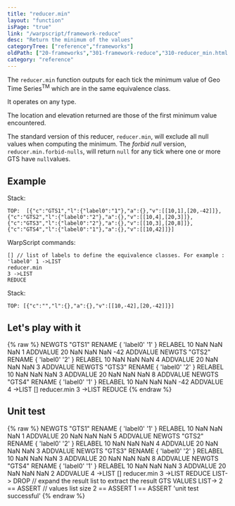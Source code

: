 ```yaml
---
title: "reducer.min"
layout: "function"
isPage: "true"
link: "/warpscript/framework-reduce"
desc: "Return the minimum of the values"
categoryTree: ["reference","frameworks"]
oldPath: ["20-frameworks","301-framework-reduce","310-reducer_min.html.md"]
category: "reference"
---
```

 

The `reducer.min` function outputs for each tick the minimum value of Geo Time Series<sup>TM</sup> which are in the same equivalence class.

It operates on any type.

The location and elevation returned are those of the first minimum value encountered.

The standard version of this reducer, `reducer.min`, will exclude all null values when computing the minimum.
The *forbid null* version, `reducer.min.forbid-nulls`, will return `null` for any tick where one or more GTS have `null`values.

## Example ##

Stack:

    TOP:  [{"c":"GTS1","l":{"label0":"1"},"a":{},"v":[[10,1],[20,-42]]},{"c":"GTS2","l":{"label0":"2"},"a":{},"v":[[10,4],[20,3]]}, {"c":"GTS3","l":{"label0":"2"},"a":{},"v":[[10,3],[20,8]]},{"c":"GTS4","l":{"label0":"1"},"a":{},"v":[[10,42]]}]

WarpScript commands:

    [] // list of labels to define the equivalence classes. For example : 'label0' 1 ->LIST
    reducer.min
    3 ->LIST
    REDUCE

Stack: 

    TOP: [{"c":"","l":{},"a":{},"v":[[10,-42],[20,-42]]}]

## Let's play with it ##

{% raw %}
<warp10-warpscript-widget>NEWGTS "GTS1" RENAME 
{ 'label0' '1' } RELABEL
10 NaN NaN NaN 1 ADDVALUE
20 NaN NaN NaN -42 ADDVALUE
NEWGTS "GTS2" RENAME 
{ 'label0' '2' } RELABEL
10 NaN NaN NaN 4 ADDVALUE
20 NaN NaN NaN 3 ADDVALUE
NEWGTS "GTS3" RENAME 
{ 'label0' '2' } RELABEL
10 NaN NaN NaN 3 ADDVALUE
20 NaN NaN NaN 8 ADDVALUE
NEWGTS "GTS4" RENAME 
{ 'label0' '1' } RELABEL
10 NaN NaN NaN -42 ADDVALUE
4 ->LIST
[]
reducer.min
3 ->LIST
REDUCE
</warp10-warpscript-widget>
{% endraw %}    


## Unit test ##

{% raw %}
<warp10-warpscript-widget>NEWGTS "GTS1" RENAME 
{ 'label0' '1' } RELABEL
10 NaN NaN NaN 1 ADDVALUE
20 NaN NaN NaN 5 ADDVALUE
NEWGTS "GTS2" RENAME 
{ 'label0' '2' } RELABEL
10 NaN NaN NaN 4 ADDVALUE
20 NaN NaN NaN 3 ADDVALUE
NEWGTS "GTS3" RENAME 
{ 'label0' '2' } RELABEL
10 NaN NaN NaN 3 ADDVALUE
20 NaN NaN NaN 8 ADDVALUE
NEWGTS "GTS4" RENAME 
{ 'label0' '1' } RELABEL
10 NaN NaN NaN 3 ADDVALUE
20 NaN NaN NaN 2 ADDVALUE
4 ->LIST
[]
reducer.min
3 ->LIST
REDUCE
LIST-> DROP   // expand the result list to extract the result GTS
VALUES LIST-> 
2 == ASSERT   // values list size
2 == ASSERT
1 == ASSERT
'unit test successful'
</warp10-warpscript-widget>
{% endraw %}        

